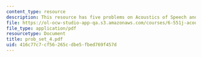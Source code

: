 ```yaml
---
content_type: resource
description: This resource has five problems on Acoustics of Speech and Hearing.
file: https://ol-ocw-studio-app-qa.s3.amazonaws.com/courses/6-551j-acoustics-of-speech-and-hearing-fall-2004/416c77c7cf56265cdbe5fbed769f457d_prob_set_4.pdf
file_type: application/pdf
resourcetype: Document
title: prob_set_4.pdf
uid: 416c77c7-cf56-265c-dbe5-fbed769f457d
---
```

